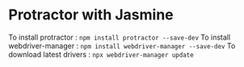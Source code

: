 # Protractor with Jasmine

To install protractor : `npm install protractor --save-dev`
To install webdriver-manager : `npm install webdriver-manager --save-dev`
To download latest drivers : `npx webdriver-manager update`